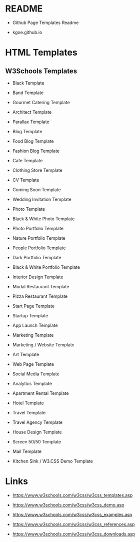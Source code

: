 # README

- Github Page Templates Readme

- kgoe.github.io

# HTML Templates

## W3Schools Templates

- Black Template

- Band Template

- Gourmet Catering Template

- Architect Template

- Parallax Template

- Blog Template

- Food Blog Template

- Fashion Blog Template

- Cafe Template

- Clothing Store Template

- CV Template

- Coming Soon Template

- Wedding Invitation Template

- Photo Template

- Black & White Photo Template

- Photo Portfolio Template

- Nature Portfolio Template

- People Portfolio Template

- Dark Portfolio Template

- Black & White Portfolio Template

- Interior Design Template

- Modal Restaurant Template

- Pizza Restaurant Template

- Start Page Template

- Startup Template

- App Launch Template

- Marketing Template

- Marketing / Website Template

- Art Template

- Web Page Template

- Social Media Template

- Analytics Template

- Apartment Rental Template

- Hotel Template

- Travel Template

- Travel Agency Template

- House Design Template

- Screen 50/50 Template

- Mail Template

- Kitchen Sink / W3.CSS Demo Template

# Links

- https://www.w3schools.com/w3css/w3css_templates.asp

- https://www.w3schools.com/w3css/w3css_demo.asp

- https://www.w3schools.com/w3css/w3css_examples.asp

- https://www.w3schools.com/w3css/w3css_references.asp

- https://www.w3schools.com/w3css/w3css_downloads.asp